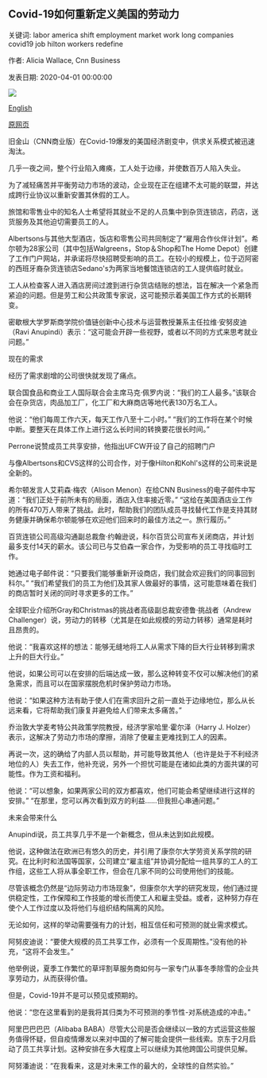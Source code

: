 ## Covid-19如何重新定义美国的劳动力

关键词: labor america shift employment market work long companies covid19 job hilton workers redefine

作者: Alicia Wallace, Cnn Business

发表日期: 2020-04-01 00:00:00

![](https://cdn.cnn.com/cnnnext/dam/assets/200401192623-01-coronavirus-labor-cross-industry-hiring-employee-sharing-super-tease.jpg)

[English](How%20Covid-19%20could%20redefine%20labor%20in%20America.md)

[原网页](https://edition.cnn.com/2020/04/01/business/coronavirus-labor-cross-industry-hiring-employee-sharing/index.html)

旧金山（CNN商业版）在Covid-19爆发的美国经济剧变中，供求关系模式被迅速淘汰。

几乎一夜之间，整个行业陷入瘫痪，工人处于边缘，并使数百万人陷入失业。

为了减轻痛苦并平衡劳动力市场的波动，企业现在正在组建不太可能的联盟，并达成跨行业协议以重新安置其休假的工人。

旅馆和零售业中的知名人士希望将其就业不足的人员集中到杂货连锁店，药店，送货服务及其他迫切需要员工的人。

Albertsons与其他大型酒店，饭店和零售公司共同制定了“雇用合作伙伴计划”。希尔顿为28家公司（其中包括Walgreens，Stop＆Shop和The Home Depot）创建了工作门户网站，并承诺将尽快招聘受影响的员工。在较小的规模上，位于迈阿密的西班牙裔杂货连锁店Sedano's为两家当地餐馆连锁店的工人提供临时就业。

工人从检查客人进入酒店房间过渡到进行杂货店结账的想法，旨在解决一个紧急而紧迫的问题。但是劳工和公共政策专家说，这可能预示着美国工作方式的长期转变。

密歇根大学罗斯商学院价值链创新中心技术与运营教授兼系主任拉维·安努皮迪（Ravi Anupindi）表示：“这可能会开辟一些视野，或者以不同的方式来思考就业问题。”

现在的需求

经历了需求剧增的公司很快就发现了痛点。

联合国食品和商业工人国际联合会主席马克·佩罗内说：“我们的工人最多。”该联合会在杂货店，肉品加工厂，化工厂和大麻商店等地代表130万名工人。

他说：“他们每周工作六天，每天工作八至十二小时。” “我们的工作将在某个时候中断。要整天在具体工作上进行这么长时间的转换要花很长时间。”

Perrone说赞成员工共享安排，他指出UFCW开设了自己的招聘门户

与像Albertsons和CVS这样的公司合作，对于像Hilton和Kohl's这样的公司来说是全新的。

希尔顿发言人艾莉森·梅农（Alison Menon）在给CNN Business的电子邮件中写道：“我们正处于前所未有的局面，酒店入住率接近零。” “这给在美国酒店业工作的所有470万人带来了挑战。此时，帮助我们的团队成员寻找替代工作是支持其财务健康并确保希尔顿能够在欢迎他们回来时的最佳方法之一。旅行履历。”

百货连锁公司高级沟通副总裁詹·约翰逊说，科尔百货公司宣布关闭商店，并计划最多支付14天的薪水。该公司已与艾伯森一家合作，为受影响的员工寻找临时工作。

她通过电子邮件说：“只要我们能够重新开设商店，我们就会欢迎我们的同事回到科尔。” “我们希望我们的员工为他们及其家人做最好的事情，这可能意味着在我们的商店暂时关闭的同时寻求更多的工作。”

全球职业介绍所Gray和Christmas的挑战者高级副总裁安德鲁·挑战者（Andrew Challenger）说，劳动力的转移（尤其是在如此规模的劳动力转移）通常是耗时且昂贵的。

他说：“我喜欢这样的想法：能够无缝地将工人从需求下降的巨大行业转移到需求上升的巨大行业。”

他说，如果公司可以在安排的后端达成一致，那么这种转变不仅可以解决他们的紧急需求，而且可以在国家摆脱危机时保护劳动力市场。

他说：“如果这种方法有助于使人们在需求回升之前一直处于边缘地位，那么从长远来看，它将帮助我们康复并避免给人们带来太多痛苦。”

乔治敦大学麦考特公共政策学院教授，​​经济学家哈里·霍尔泽（Harry J. Holzer）表示，这解决了劳动力市场的摩擦，消除了使雇主更难找到工人的因素。

再说一次，这的确给了内部人员以帮助，并可能导致其他人（也许是处于不利经济地位的人）失去工作，他补充说，另外一个担忧可能是在诸如此类的方面共谋的可能性。作为工资和福利。

他说：“可以想象，如果两家公司的双方都喜欢，他们可能会希望继续进行这样的安排。” “在那里，您可以再次看到双方的利益……但我担心串通问题。”

未来会带来什么

Anupindi说，员工共享几乎不是一个新概念，但从未达到如此规模。

他说，这种做法在欧洲已有悠久的历史，并引用了康奈尔大学劳资关系学院的研究。在比利时和法国等国家，公司建立“雇主组”并协调分配给一组共享的工人的工作组，这些工人将从事全职工作，但会在几家不同的公司使用他们的技能。

尽管该概念仍然是“边际劳动力市场现象”，但康奈尔大学的研究发现，他们通过提供稳定性，工作保障和工作技能的增长而使工人和雇主受益。或者，这种努力存在使个人工作过度以及将他们与组织结构隔离的风险。

无论如何，这样的举动需要强有力的计划，相互信任和可预测的就业需求模式。

阿努皮迪说：“要使大规模的员工共享工作，必须有一个反周期性。”没有他的补充，“这将不会发生。”

他举例说，夏季工作繁忙的草坪割草服务商如何与一家专门从事冬季除雪的企业共享劳动力，从而获得价值。

但是，Covid-19并不是可以预见或预期的。

他说：“您在这里看到的是我将其归类为不可预测的季节性-对系统造成的冲击。”

阿里巴巴巴巴（Alibaba BABA）尽管大公司是否会继续以一致的方式运营这些服务值得怀疑，但自疫情爆发以来对中国的了解可能会提供一些线索。京东于2月启动了员工共享计划。这种安排在多大程度上可以继续为其他跨国公司提供见解。

阿努潘迪说：“在我看来，这是对未来工作的最大的，全球性的自然实验。”